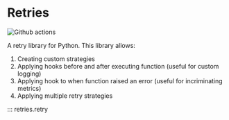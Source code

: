 # Retries

![Github actions](https://github.com/benmezger/retry/actions/workflows/main.yml/badge.svg)

A retry library for Python. This library allows:

1. Creating custom strategies
1. Applying hooks before and after executing function (useful for custom logging)
1. Applying hook to when function raised an error (useful for incriminating metrics)
1. Applying multiple retry strategies

::: retries.retry
